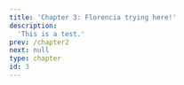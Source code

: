 ```yaml
---
title: 'Chapter 3: Florencia trying here!'
description:
  'This is a test.'
prev: /chapter2
next: null
type: chapter
id: 3
---
```

